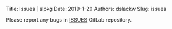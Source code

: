 Title: Issues | slpkg
Date: 2019-1-20
Authors: dslackw
Slug: issues

Please report any bugs in [ISSUES](https://gitlab.com/dslackw/slpkg/issues) GitLab repository.

